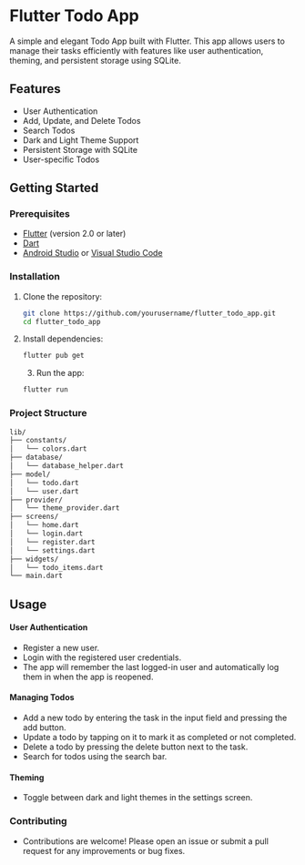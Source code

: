 # Flutter Todo App

A simple and elegant Todo App built with Flutter. This app allows users to manage their tasks efficiently with features like user authentication, theming, and persistent storage using SQLite.

## Features

- User Authentication
- Add, Update, and Delete Todos
- Search Todos
- Dark and Light Theme Support
- Persistent Storage with SQLite
- User-specific Todos


## Getting Started

### Prerequisites

- [Flutter](https://flutter.dev/docs/get-started/install) (version 2.0 or later)
- [Dart](https://dart.dev/get-dart)
- [Android Studio](https://developer.android.com/studio) or [Visual Studio Code](https://code.visualstudio.com/)

### Installation

1. Clone the repository:

   ```bash
   git clone https://github.com/yourusername/flutter_todo_app.git
   cd flutter_todo_app
   ```

2. Install dependencies:
    ```bash
    flutter pub get
    ```
   3. Run the app:
    ```bash
    flutter run
    ```

### Project Structure
```bash
lib/
├── constants/
│   └── colors.dart
├── database/
│   └── database_helper.dart
├── model/
│   └── todo.dart
│   └── user.dart
├── provider/
│   └── theme_provider.dart
├── screens/
│   └── home.dart
│   └── login.dart
│   └── register.dart
│   └── settings.dart
├── widgets/
│   └── todo_items.dart
└── main.dart
```
## Usage

#### User Authentication
- Register a new user.
- Login with the registered user credentials.
- The app will remember the last logged-in user and automatically log them in when the app is reopened.
#### Managing Todos
- Add a new todo by entering the task in the input field and pressing the add button.
- Update a todo by tapping on it to mark it as completed or not completed.
- Delete a todo by pressing the delete button next to the task.
- Search for todos using the search bar.
#### Theming
- Toggle between dark and light themes in the settings screen.

### Contributing
- Contributions are welcome! Please open an issue or submit a
pull request for any improvements or bug fixes.